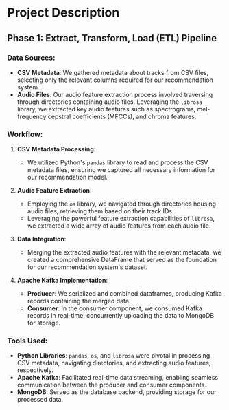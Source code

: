 # Project Description
## Phase 1: Extract, Transform, Load (ETL) Pipeline

### Data Sources:
- **CSV Metadata**: We gathered metadata about tracks from CSV files, selecting only the relevant columns required for our recommendation system.
- **Audio Files**: Our audio feature extraction process involved traversing through directories containing audio files. Leveraging the `librosa` library, we extracted key audio features such as spectrograms, mel-frequency cepstral coefficients (MFCCs), and chroma features.

### Workflow:
1. **CSV Metadata Processing**:
   - We utilized Python's `pandas` library to read and process the CSV metadata files, ensuring we captured all necessary information for our recommendation model.

2. **Audio Feature Extraction**:
   - Employing the `os` library, we navigated through directories housing audio files, retrieving them based on their track IDs.
   - Leveraging the powerful feature extraction capabilities of `librosa`, we extracted a wide array of audio features from each audio file.

3. **Data Integration**:
   - Merging the extracted audio features with the relevant metadata, we created a comprehensive DataFrame that served as the foundation for our recommendation system's dataset.

4. **Apache Kafka Implementation**:
   - **Producer**: We serialized and combined dataframes, producing Kafka records containing the merged data.
   - **Consumer**: In the consumer component, we consumed Kafka records in real-time, concurrently uploading the data to MongoDB for storage.

### Tools Used:
- **Python Libraries**: `pandas`, `os`, and `librosa` were pivotal in processing CSV metadata, navigating directories, and extracting audio features, respectively.
- **Apache Kafka**: Facilitated real-time data streaming, enabling seamless communication between the producer and consumer components.
- **MongoDB**: Served as the database backend, providing storage for our processed data.
